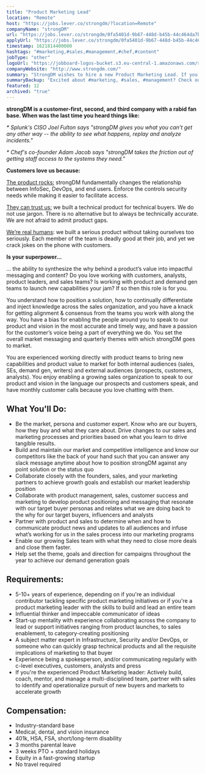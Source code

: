 ```yaml
---
title: "Product Marketing Lead"
location: "Remote"
host: "https://jobs.lever.co/strongdm/?location=Remote"
companyName: "strongDM"
url: "https://jobs.lever.co/strongdm/0fa5401d-9b67-448d-b45b-44c464da7b8b"
applyUrl: "https://jobs.lever.co/strongdm/0fa5401d-9b67-448d-b45b-44c464da7b8b/apply"
timestamp: 1621814400000
hashtags: "#marketing,#sales,#management,#chef,#content"
jobType: "other"
logoUrl: "https://jobboard-logos-bucket.s3.eu-central-1.amazonaws.com/strongdm"
companyWebsite: "http://www.strongdm.com/"
summary: "StrongDM wishes to hire a new Product Marketing Lead. If you have 5-10+ years of experience, depending on if you're an individual contributor tackling specific product marketing initiatives or if you're a product marketing leader with the skills to build and lead an entire team, consider applying."
summaryBackup: "Excited about #marketing, #sales, #management? Check out this job post!"
featured: 12
archived: "true"
---
```


**strongDM is a customer-first, second, and third company with a rabid fan base. When was the last time you heard things like:**

_\* Splunk's CISO Joel Fulton says "strongDM gives you what you can’t get any other way -- the ability to see what happens, replay and analyze incidents."_

_\* Chef's co-founder Adam Jacob says "strongDM takes the friction out of getting staff access to the systems they need."_

**Customers love us because:**

[The product rocks:](https://youtu.be/KvdsrELgAY0) strongDM fundamentally changes the relationship between InfoSec, DevOps, and end users. Enforce the controls security needs while making it easier to facilitate access.  

[They can trust us:](https://www.strongdm.com/blog) we built a technical product for technical buyers. We do not use jargon. There is no alternative but to always be technically accurate. We are not afraid to admit product gaps.  

[We’re real humans](https://www.strongdm.com/about): we built a serious product without taking ourselves too seriously. Each member of the team is deadly good at their job, and yet we crack jokes on the phone with customers. 

**Is your superpower...**

... the ability to synthesize the why behind a product’s value into impactful messaging and content? Do you love working with customers, analysts, product leaders, and sales teams? Is working with product and demand gen teams to launch new capabilities your jam? If so then this role is for you.

You understand how to position a solution, how to continually differentiate and inject knowledge across the sales organization, and you have a knack for getting alignment & consensus from the teams you work with along the way. You have a bias for enabling the people around you to speak to our product and vision in the most accurate and timely way, and have a passion for the customer’s voice being a part of everything we do. You set the overall market messaging and quarterly themes with which strongDM goes to market.

You are experienced working directly with product teams to bring new capabilities and product value to market for both internal audiences (sales, SEs, demand gen, writers) and external audiences (prospects, customers, analysts). You enjoy enabling a growing sales organization to speak to our product and vision in the language our prospects and customers speak, and have monthly customer calls because you love chatting with them.

## What You'll Do:

*   Be the market, persona and customer expert. Know who are our buyers, how they buy and what they care about. Drive changes to our sales and marketing processes and priorities based on what you learn to drive tangible results. 
*   Build and maintain our market and competitive intelligence and know our competitors like the back of your hand such that you can answer any slack message anytime about how to position strongDM against any point solution or the status quo
*   Collaborate closely with the founders, sales, and your marketing partners to achieve growth goals and establish our market leadership position
*   Collaborate with product management, sales, customer success and marketing to develop product positioning and messaging that resonate with our target buyer personas and relates what we are doing back to the why for our target buyers, influencers and analysts 
*   Partner with product and sales to determine when and how to communicate product news and updates to all audiences and infuse what’s working for us in the sales process into our marketing programs
*   Enable our growing Sales team with what they need to close more deals and close them faster.
*   Help set the theme, goals and direction for campaigns throughout the year to achieve our demand generation goals

## Requirements:

*   5-10+ years of experience, depending on if you're an individual contributor tackling specific product marketing initiatives or if you're a product marketing leader with the skills to build and lead an entire team
*   Influential thinker and impeccable communicator of ideas
*   Start-up mentality with experience collaborating across the company to lead or support initiatives ranging from product launches, to sales enablement, to category-creating positioning
*   A subject matter expert in Infrastructure, Security and/or DevOps, or someone who can quickly grasp technical products and all the requisite implications of marketing to that buyer 
*   Experience being a spokesperson, and/or communicating regularly with c-level executives, customers, analysts and press
*   If you're the experienced Product Marketing leader: Actively build, coach, mentor, and manage a multi-disciplined team, partner with sales to identify and operationalize pursuit of new buyers and markets to accelerate growth

## Compensation:

*   Industry-standard base
*   Medical, dental, and vision insurance
*   401k, HSA, FSA, short/long-term disability
*   3 months parental leave
*   3 weeks PTO + standard holidays
*   Equity in a fast-growing startup
*   No travel required
